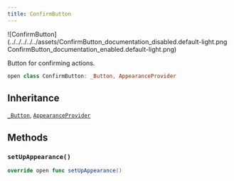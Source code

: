 ```yaml
---
title: ConfirmButton
---
```

![ConfirmButton](../../../../../assets/ConfirmButton_documentation_disabled.default-light.png
ConfirmButton_documentation_enabled.default-light.png)

Button for confirming actions.

``` swift
open class ConfirmButton: _Button, AppearanceProvider 
```

## Inheritance

[`_Button`](../../_button), [`AppearanceProvider`](../../../utils/appearance-provider)

## Methods

### `setUpAppearance()`

``` swift
override open func setUpAppearance() 
```
